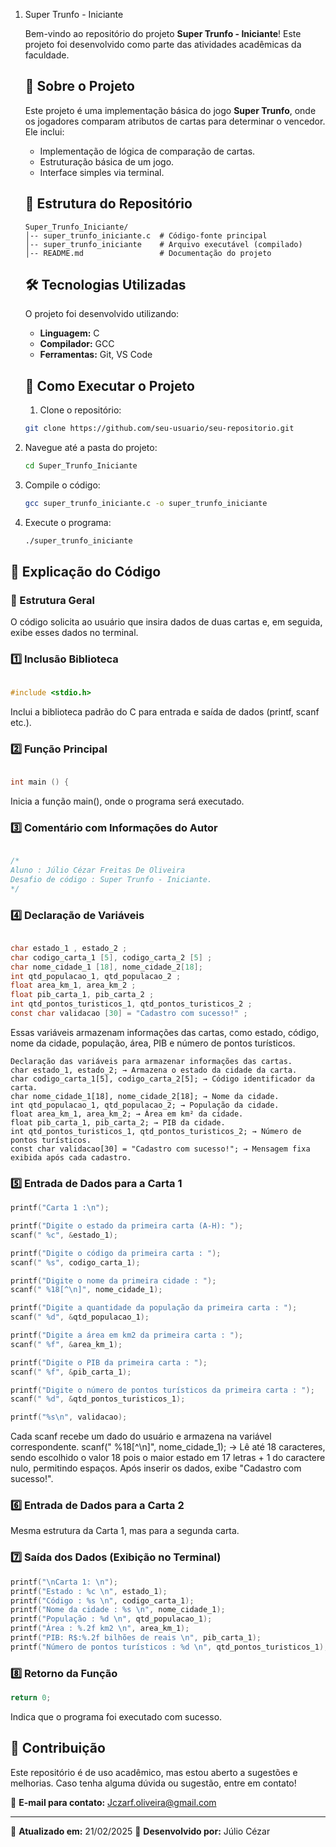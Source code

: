 1. Super Trunfo - Iniciante

   Bem-vindo ao repositório do projeto **Super Trunfo - Iniciante**! Este projeto foi desenvolvido como parte das atividades acadêmicas da faculdade.
   ## 📌 Sobre o Projeto
   Este projeto é uma implementação básica do jogo **Super Trunfo**, onde os jogadores comparam atributos de cartas para determinar o vencedor. Ele inclui:
   - Implementação de lógica de comparação de cartas.
   - Estruturação básica de um jogo.
   - Interface simples via terminal.
   ## 📁 Estrutura do Repositório
   ```
   Super_Trunfo_Iniciante/
   │-- super_trunfo_iniciante.c  # Código-fonte principal
   │-- super_trunfo_iniciante    # Arquivo executável (compilado)
   │-- README.md                 # Documentação do projeto
   ```
   ## 🛠️ Tecnologias Utilizadas
   O projeto foi desenvolvido utilizando:
   - **Linguagem:** C
   - **Compilador:** GCC
   - **Ferramentas:** Git, VS Code
   ## 🚀 Como Executar o Projeto
   1. Clone o repositório:
   ```bash
   git clone https://github.com/seu-usuario/seu-repositorio.git
   ```
2. Navegue até a pasta do projeto:
   ```bash
   cd Super_Trunfo_Iniciante
   ```
3. Compile o código:
   ```bash
   gcc super_trunfo_iniciante.c -o super_trunfo_iniciante
   ```
4. Execute o programa:
   ```bash
   ./super_trunfo_iniciante
   ```

## 📜 Explicação do Código

### 📌 Estrutura Geral

O código solicita ao usuário que insira dados de duas cartas e, em seguida, exibe esses dados no terminal.

### 1️⃣ Inclusão Biblioteca 

```c

#include <stdio.h>

```
Inclui a biblioteca padrão do C para entrada e saída de dados (printf, scanf etc.).



### 2️⃣ Função Principal

```c

int main () {

```
Inicia a função main(), onde o programa será executado.


### 3️⃣ Comentário com Informações do Autor

```c 

/*
Aluno : Júlio Cézar Freitas De Oliveira
Desafio de código : Super Trunfo - Iniciante.
*/

```
### 4️⃣ Declaração de Variáveis


```c

char estado_1 , estado_2 ;
char codigo_carta_1 [5], codigo_carta_2 [5] ;
char nome_cidade_1 [18], nome_cidade_2[18];
int qtd_populacao_1, qtd_populacao_2 ;
float area_km_1, area_km_2 ;
float pib_carta_1, pib_carta_2 ;
int qtd_pontos_turisticos_1, qtd_pontos_turisticos_2 ;
const char validacao [30] = "Cadastro com sucesso!" ;

```

Essas variáveis armazenam informações das cartas, como estado, código, nome da cidade, população, área, PIB e número de pontos turísticos.

```
Declaração das variáveis para armazenar informações das cartas.
char estado_1, estado_2; → Armazena o estado da cidade da carta.
char codigo_carta_1[5], codigo_carta_2[5]; → Código identificador da carta.
char nome_cidade_1[18], nome_cidade_2[18]; → Nome da cidade.
int qtd_populacao_1, qtd_populacao_2; → População da cidade.
float area_km_1, area_km_2; → Área em km² da cidade.
float pib_carta_1, pib_carta_2; → PIB da cidade.
int qtd_pontos_turisticos_1, qtd_pontos_turisticos_2; → Número de pontos turísticos.
const char validacao[30] = "Cadastro com sucesso!"; → Mensagem fixa exibida após cada cadastro.

```

### 5️⃣ Entrada de Dados para a Carta 1

```c
printf("Carta 1 :\n");

printf("Digite o estado da primeira carta (A-H): ");
scanf(" %c", &estado_1);

printf("Digite o código da primeira carta : ");
scanf(" %s", codigo_carta_1);

printf("Digite o nome da primeira cidade : ");
scanf(" %18[^\n]", nome_cidade_1);

printf("Digite a quantidade da população da primeira carta : ");
scanf(" %d", &qtd_populacao_1);

printf("Digite a área em km2 da primeira carta : ");
scanf(" %f", &area_km_1);

printf("Digite o PIB da primeira carta : ");
scanf(" %f", &pib_carta_1);

printf("Digite o número de pontos turísticos da primeira carta : ");
scanf(" %d", &qtd_pontos_turisticos_1);

printf("%s\n", validacao);
```
Cada scanf recebe um dado do usuário e armazena na variável correspondente.
scanf(" %18[^\n]", nome_cidade_1); → Lê até 18 caracteres, sendo escolhido o valor 18 pois o maior estado em 17 letras + 1 do caractere nulo, permitindo espaços.
Após inserir os dados, exibe "Cadastro com sucesso!".


### 6️⃣ Entrada de Dados para a Carta 2

Mesma estrutura da Carta 1, mas para a segunda carta.

### 7️⃣ Saída dos Dados (Exibição no Terminal)

```c
printf("\nCarta 1: \n");
printf("Estado : %c \n", estado_1);
printf("Código : %s \n", codigo_carta_1);
printf("Nome da cidade : %s \n", nome_cidade_1);
printf("População : %d \n", qtd_populacao_1);
printf("Área : %.2f km2 \n", area_km_1);
printf("PIB: R$:%.2f bilhões de reais \n", pib_carta_1);
printf("Número de pontos turísticos : %d \n", qtd_pontos_turisticos_1);


```
### 8️⃣ Retorno da Função

```c
return 0;

```
Indica que o programa foi executado com sucesso.


## 🤝 Contribuição

Este repositório é de uso acadêmico, mas estou aberto a sugestões e melhorias. Caso tenha alguma dúvida ou sugestão, entre em contato!

📧 **E-mail para contato:** [Jczarf.oliveira@gmail.com](mailto\:Jczarf.oliveira@gmail.com)

---

📅 **Atualizado em:** 21/02/2025 📌 **Desenvolvido por:** Júlio Cézar


